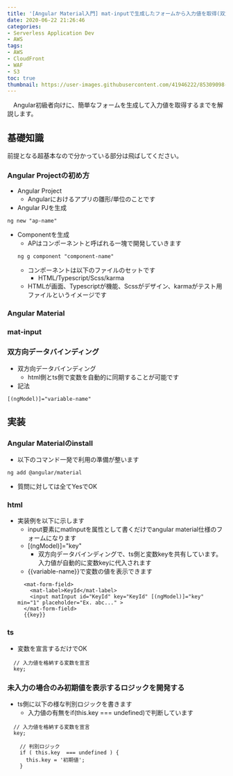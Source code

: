 ```yaml
---
title: '[Angular Material入門] mat-inputで生成したフォームから入力値を取得(双方向データバインディング)'
date: 2020-06-22 21:26:46
categories:
- Serverless Application Dev
- AWS
tags: 
- AWS
- CloudFront
- WAF
- S3
toc: true
thumbnail: https://user-images.githubusercontent.com/41946222/85309098-11606400-b4ed-11ea-84a1-69fee72f8208.png
---
```


　Angular初級者向けに、簡単なフォームを生成して入力値を取得するまでを解説します。

## 基礎知識
前提となる超基本なので分かっている部分は飛ばしてください。

### Angular Projectの初め方
- Angular Project
    - Angularにおけるアプリの雛形/単位のことです
- Angular PJを生成
```
ng new "ap-name"
```
- Componentを生成
    - APはコンポーネントと呼ばれる一塊で開発していきます
    ```
    ng g component "component-name"
    ```
    - コンポーネントは以下のファイルのセットです
        - HTML/Typescript/Scss/karma
    - HTMLが画面、Typescriptが機能、Scssがデザイン、karmaがテスト用ファイルというイメージです

### Angular Material



### mat-input


### 双方向データバインディング
- 双方向データバインディング
    - html側とts側で変数を自動的に同期することが可能です
- 記法
```
[(ngModel)]="variable-name"
```

## 実装

### Angular Materialのinstall
- 以下のコマンド一発で利用の準備が整います
```
ng add @angular/material
```
- 質問に対しては全てYesでOK

### html
- 実装例を以下に示します
    - input要素にmatInputを属性として書くだけでangular material仕様のフォームになります
    - [(ngModel)]="key"
        - 双方向データバインディングで、ts側と変数keyを共有しています。入力値が自動的に変数keyに代入されます
    - {{variable-name}}で変数の値を表示できます
    ```
      <mat-form-field>
        <mat-label>KeyId</mat-label>
        <input matInput id="KeyId" key="KeyId" [(ngModel)]="key" min="1" placeholder="Ex. abc..." >
      </mat-form-field>
      {{key}}
    ```

### ts
- 変数を宣言するだけでOK
```
  // 入力値を格納する変数を宣言
  key;
```

### 未入力の場合のみ初期値を表示するロジックを開発する
- ts側に以下の様な判別ロジックを書きます
    - 入力値の有無をif(this.key === undefined)で判断しています

```
  // 入力値を格納する変数を宣言
  key;

    // 判別ロジック
    if ( this.key  === undefined ) {
      this.key = '初期値';
    }
```
